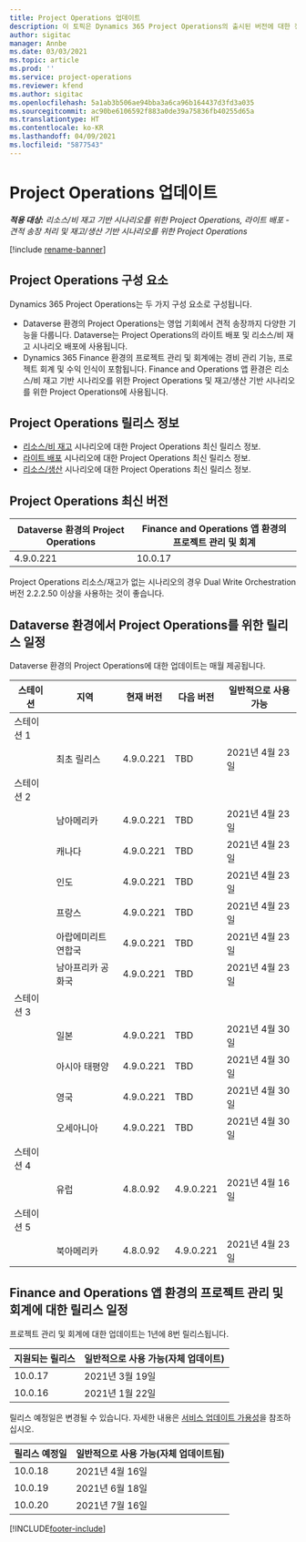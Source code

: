 ```yaml
---
title: Project Operations 업데이트
description: 이 토픽은 Dynamics 365 Project Operations의 출시된 버전에 대한 정보를 제공합니다.
author: sigitac
manager: Annbe
ms.date: 03/03/2021
ms.topic: article
ms.prod: ''
ms.service: project-operations
ms.reviewer: kfend
ms.author: sigitac
ms.openlocfilehash: 5a1ab3b506ae94bba3a6ca96b164437d3fd3a035
ms.sourcegitcommit: ac90be6106592f883a0de39a75836fb40255d65a
ms.translationtype: HT
ms.contentlocale: ko-KR
ms.lasthandoff: 04/09/2021
ms.locfileid: "5877543"
---
```

# <a name="project-operations-updates"></a>Project Operations 업데이트

_**적용 대상:** 리소스/비 재고 기반 시나리오를 위한 Project Operations, 라이트 배포 - 견적 송장 처리 및 재고/생산 기반 시나리오를 위한 Project Operations_

[!include [rename-banner](~/includes/cc-data-platform-banner.md)]

## <a name="project-operations-components"></a>Project Operations 구성 요소

Dynamics 365 Project Operations는 두 가지 구성 요소로 구성됩니다.

- Dataverse 환경의 Project Operations는 영업 기회에서 견적 송장까지 다양한 기능을 다룹니다. Dataverse는 Project Operations의 라이트 배포 및 리소스/비 재고 시나리오 배포에 사용됩니다.
- Dynamics 365 Finance 환경의 프로젝트 관리 및 회계에는 경비 관리 기능, 프로젝트 회계 및 수익 인식이 포함됩니다. Finance and Operations 앱 환경은 리소스/비 재고 기반 시나리오를 위한 Project Operations 및 재고/생산 기반 시나리오를 위한 Project Operations에 사용됩니다.

## <a name="project-operations-release-notes"></a>Project Operations 릴리스 정보
- [리소스/비 재고](whats-new-apr-2021-resource-based.md) 시나리오에 대한 Project Operations 최신 릴리스 정보.
- [라이트 배포](../pro/whats-new/whats-new-apr-2021-lite.md) 시나리오에 대한 Project Operations 최신 릴리스 정보.
- [리소스/생산](../prod-pma/whats-new/whats-new-mar-2021-stocked.md) 시나리오에 대한 Project Operations 최신 릴리스 정보.

## <a name="project-operations-latest-version"></a>Project Operations 최신 버전

| Dataverse 환경의 Project Operations | Finance and Operations 앱 환경의 프로젝트 관리 및 회계 | 
| --- | --- |
| 4.9.0.221 | 10.0.17 |

Project Operations 리소스/재고가 없는 시나리오의 경우 Dual Write Orchestration 버전 2.2.2.50 이상을 사용하는 것이 좋습니다.

## <a name="release-schedule-for-project-operations-on-dataverse-environment"></a>Dataverse 환경에서 Project Operations를 위한 릴리스 일정

Dataverse 환경의 Project Operations에 대한 업데이트는 매월 제공됩니다. 

| 스테이션   | 지역        | 현재 버전 | 다음 버전 | 일반적으로 사용 가능 |
|-----------|---------------|-----------------|--------------|---------------------|
| 스테이션 1 |   &nbsp;      |    &nbsp;       | &nbsp;       |      &nbsp;         |
|   &nbsp;  | 최초 릴리스 |  4.9.0.221       | TBD     | 2021년 4월 23일           |
| 스테이션 2 |   &nbsp;      |    &nbsp;       | &nbsp;       |      &nbsp;         |
|   &nbsp;  | 남아메리카 |  4.9.0.221       | TBD     | 2021년 4월 23일           |
|    &nbsp; | 캐나다        |  4.9.0.221       | TBD     | 2021년 4월 23일           |
|   &nbsp;  | 인도         |  4.9.0.221       | TBD     | 2021년 4월 23일           |
|   &nbsp;  | 프랑스         |  4.9.0.221       | TBD     | 2021년 4월 23일           |
|   &nbsp;  | 아랍에미리트연합국         |  4.9.0.221       | TBD     | 2021년 4월 23일           |
|   &nbsp;  | 남아프리카 공화국         |  4.9.0.221       | TBD     | 2021년 4월 23일           |
| 스테이션 3  |      &nbsp;   |     &nbsp;      |     &nbsp;   |      &nbsp;         |
|   &nbsp;  | 일본         |  4.9.0.221       | TBD     | 2021년 4월 30일           |
|   &nbsp;  | 아시아 태평양  |  4.9.0.221       | TBD     | 2021년 4월 30일           |
|   &nbsp;  | 영국 |  4.9.0.221       | TBD     | 2021년 4월 30일           |
|   &nbsp;  | 오세아니아       |  4.9.0.221       | TBD     | 2021년 4월 30일           |
| 스테이션 4 |     &nbsp;    |     &nbsp;      |     &nbsp;   |      &nbsp;         |
|   &nbsp;  | 유럽        |  4.8.0.92       | 4.9.0.221     | 2021년 4월 16일           |
| 스테이션 5 |     &nbsp;    |     &nbsp;      |     &nbsp;   |      &nbsp;         |
|   &nbsp;  | 북아메리카 |  4.8.0.92       | 4.9.0.221     | 2021년 4월 23일           |

## <a name="release-schedule-for-project-management-and-accounting-in-the-finance-and-operations-apps-environment"></a>Finance and Operations 앱 환경의 프로젝트 관리 및 회계에 대한 릴리스 일정

프로젝트 관리 및 회계에 대한 업데이트는 1년에 8번 릴리스됩니다.

| 지원되는 릴리스 | 일반적으로 사용 가능(자체 업데이트) |
| --- | --- |
| 10.0.17 | 2021년 3월 19일 |
| 10.0.16 | 2021년 1월 22일 |


릴리스 예정일은 변경될 수 있습니다. 자세한 내용은 [서비스 업데이트 가용성](https://docs.microsoft.com/dynamics365/fin-ops-core/fin-ops/get-started/public-preview-releases?toc=/dynamics365/finance/toc.json)을 참조하십시오.

| 릴리스 예정일 | 일반적으로 사용 가능(자체 업데이트됨) |
| --- | --- |
| 10.0.18 | 2021년 4월 16일 |
| 10.0.19 | 2021년 6월 18일 |
| 10.0.20 | 2021년 7월 16일 |


[!INCLUDE[footer-include](../includes/footer-banner.md)]
